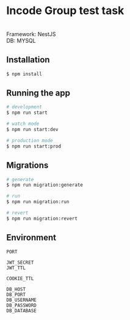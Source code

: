 # Incode Group test task

<br>Framework: NestJS
<br>DB: MYSQL

## Installation

```bash
$ npm install
```

## Running the app

```bash
# development
$ npm run start

# watch mode
$ npm run start:dev

# production mode
$ npm run start:prod
```

## Migrations

```bash
# generate
$ npm run migration:generate

# run
$ npm run migration:run

# revert
$ npm run migration:revert
```

## Environment

```dotenv
PORT

JWT_SECRET
JWT_TTL

COOKIE_TTL

DB_HOST
DB_PORT
DB_USERNAME
DB_PASSWORD
DB_DATABASE
```

